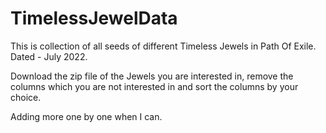 # TimelessJewelData
This is collection of all seeds of different Timeless Jewels in Path Of Exile. Dated - July 2022.

Download the zip file of the Jewels you are interested in, remove the columns which you are not interested in and sort the columns by your choice.

Adding more one by one when I can.
